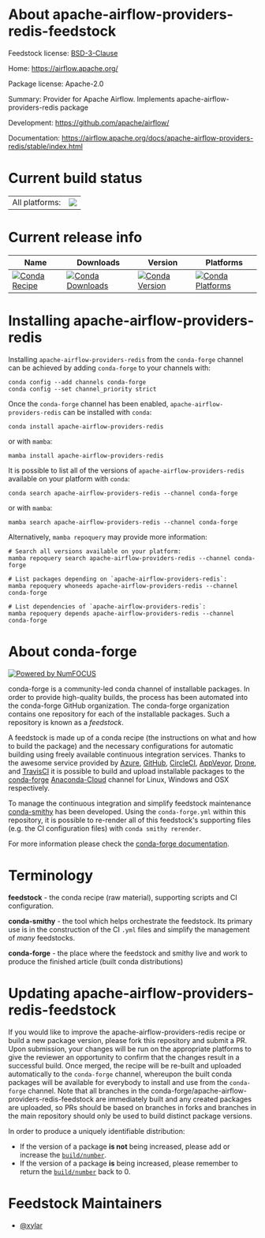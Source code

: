 About apache-airflow-providers-redis-feedstock
==============================================

Feedstock license: [BSD-3-Clause](https://github.com/conda-forge/apache-airflow-providers-redis-feedstock/blob/main/LICENSE.txt)

Home: https://airflow.apache.org/

Package license: Apache-2.0

Summary: Provider for Apache Airflow. Implements apache-airflow-providers-redis package

Development: https://github.com/apache/airflow/

Documentation: https://airflow.apache.org/docs/apache-airflow-providers-redis/stable/index.html

Current build status
====================


<table><tr><td>All platforms:</td>
    <td>
      <a href="https://dev.azure.com/conda-forge/feedstock-builds/_build/latest?definitionId=11916&branchName=main">
        <img src="https://dev.azure.com/conda-forge/feedstock-builds/_apis/build/status/apache-airflow-providers-redis-feedstock?branchName=main">
      </a>
    </td>
  </tr>
</table>

Current release info
====================

| Name | Downloads | Version | Platforms |
| --- | --- | --- | --- |
| [![Conda Recipe](https://img.shields.io/badge/recipe-apache--airflow--providers--redis-green.svg)](https://anaconda.org/conda-forge/apache-airflow-providers-redis) | [![Conda Downloads](https://img.shields.io/conda/dn/conda-forge/apache-airflow-providers-redis.svg)](https://anaconda.org/conda-forge/apache-airflow-providers-redis) | [![Conda Version](https://img.shields.io/conda/vn/conda-forge/apache-airflow-providers-redis.svg)](https://anaconda.org/conda-forge/apache-airflow-providers-redis) | [![Conda Platforms](https://img.shields.io/conda/pn/conda-forge/apache-airflow-providers-redis.svg)](https://anaconda.org/conda-forge/apache-airflow-providers-redis) |

Installing apache-airflow-providers-redis
=========================================

Installing `apache-airflow-providers-redis` from the `conda-forge` channel can be achieved by adding `conda-forge` to your channels with:

```
conda config --add channels conda-forge
conda config --set channel_priority strict
```

Once the `conda-forge` channel has been enabled, `apache-airflow-providers-redis` can be installed with `conda`:

```
conda install apache-airflow-providers-redis
```

or with `mamba`:

```
mamba install apache-airflow-providers-redis
```

It is possible to list all of the versions of `apache-airflow-providers-redis` available on your platform with `conda`:

```
conda search apache-airflow-providers-redis --channel conda-forge
```

or with `mamba`:

```
mamba search apache-airflow-providers-redis --channel conda-forge
```

Alternatively, `mamba repoquery` may provide more information:

```
# Search all versions available on your platform:
mamba repoquery search apache-airflow-providers-redis --channel conda-forge

# List packages depending on `apache-airflow-providers-redis`:
mamba repoquery whoneeds apache-airflow-providers-redis --channel conda-forge

# List dependencies of `apache-airflow-providers-redis`:
mamba repoquery depends apache-airflow-providers-redis --channel conda-forge
```


About conda-forge
=================

[![Powered by
NumFOCUS](https://img.shields.io/badge/powered%20by-NumFOCUS-orange.svg?style=flat&colorA=E1523D&colorB=007D8A)](https://numfocus.org)

conda-forge is a community-led conda channel of installable packages.
In order to provide high-quality builds, the process has been automated into the
conda-forge GitHub organization. The conda-forge organization contains one repository
for each of the installable packages. Such a repository is known as a *feedstock*.

A feedstock is made up of a conda recipe (the instructions on what and how to build
the package) and the necessary configurations for automatic building using freely
available continuous integration services. Thanks to the awesome service provided by
[Azure](https://azure.microsoft.com/en-us/services/devops/), [GitHub](https://github.com/),
[CircleCI](https://circleci.com/), [AppVeyor](https://www.appveyor.com/),
[Drone](https://cloud.drone.io/welcome), and [TravisCI](https://travis-ci.com/)
it is possible to build and upload installable packages to the
[conda-forge](https://anaconda.org/conda-forge) [Anaconda-Cloud](https://anaconda.org/)
channel for Linux, Windows and OSX respectively.

To manage the continuous integration and simplify feedstock maintenance
[conda-smithy](https://github.com/conda-forge/conda-smithy) has been developed.
Using the ``conda-forge.yml`` within this repository, it is possible to re-render all of
this feedstock's supporting files (e.g. the CI configuration files) with ``conda smithy rerender``.

For more information please check the [conda-forge documentation](https://conda-forge.org/docs/).

Terminology
===========

**feedstock** - the conda recipe (raw material), supporting scripts and CI configuration.

**conda-smithy** - the tool which helps orchestrate the feedstock.
                   Its primary use is in the construction of the CI ``.yml`` files
                   and simplify the management of *many* feedstocks.

**conda-forge** - the place where the feedstock and smithy live and work to
                  produce the finished article (built conda distributions)


Updating apache-airflow-providers-redis-feedstock
=================================================

If you would like to improve the apache-airflow-providers-redis recipe or build a new
package version, please fork this repository and submit a PR. Upon submission,
your changes will be run on the appropriate platforms to give the reviewer an
opportunity to confirm that the changes result in a successful build. Once
merged, the recipe will be re-built and uploaded automatically to the
`conda-forge` channel, whereupon the built conda packages will be available for
everybody to install and use from the `conda-forge` channel.
Note that all branches in the conda-forge/apache-airflow-providers-redis-feedstock are
immediately built and any created packages are uploaded, so PRs should be based
on branches in forks and branches in the main repository should only be used to
build distinct package versions.

In order to produce a uniquely identifiable distribution:
 * If the version of a package **is not** being increased, please add or increase
   the [``build/number``](https://docs.conda.io/projects/conda-build/en/latest/resources/define-metadata.html#build-number-and-string).
 * If the version of a package **is** being increased, please remember to return
   the [``build/number``](https://docs.conda.io/projects/conda-build/en/latest/resources/define-metadata.html#build-number-and-string)
   back to 0.

Feedstock Maintainers
=====================

* [@xylar](https://github.com/xylar/)

